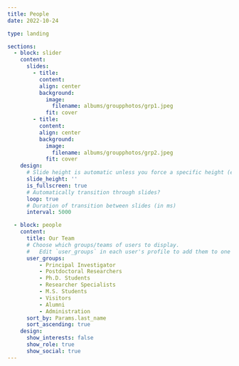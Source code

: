 ```yaml
---
title: People
date: 2022-10-24

type: landing

sections:
  - block: slider
    content:
      slides:
        - title:
          content:
          align: center
          background:
            image:
              filename: albums/groupphotos/grp1.jpeg
            fit: cover
        - title:
          content:
          align: center
          background:
            image:
              filename: albums/groupphotos/grp2.jpeg
            fit: cover
    design:
      # Slide height is automatic unless you force a specific height (e.g. '400px')
      slide_height: ''
      is_fullscreen: true
      # Automatically transition through slides?
      loop: true
      # Duration of transition between slides (in ms)
      interval: 5000

  - block: people
    content:
      title: Our Team
      # Choose which groups/teams of users to display.
      #   Edit `user_groups` in each user's profile to add them to one or more of these groups.
      user_groups:
          - Principal Investigator
          - Postdoctoral Researchers
          - Ph.D. Students
          - Researcher Specialists
          - M.S. Students
          - Visitors
          - Alumni
          - Administration
      sort_by: Params.last_name
      sort_ascending: true
    design:
      show_interests: false
      show_role: true
      show_social: true
---
```

